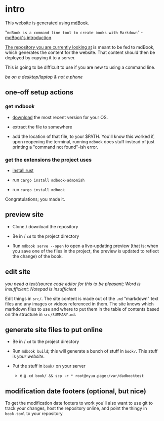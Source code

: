 # intro

This website is generated using [mdBook](https://github.com/rust-lang/mdBook).

"```mdBook is a command line tool to create books with Markdown```" - [mdBook's introduction](https://rust-lang.github.io/mdBook/index.html)

[The repository you are currently looking at](https://github.com/nyuutsu/dad-guide) is meant to be fed to mdBook, which generates the content for the website. That content should then be deployed by copying it to a server.

This is going to be difficult to use if you are new to using a command line.

*be on a desktop/laptop & not a phone*

## one-off setup actions

### get mdbook

* [download](https://github.com/rust-lang/mdBook/releases) the most recent version for your OS.

* extract the file to somewhere

* add the location of that file, to your $PATH. You'll know this worked if, upon reopening the terminal, running `mdbook` does stuff instead of just printing a "command not found"-ish error.

### get the extensions the project uses

* [install rust](https://www.rust-lang.org/tools/install)

* run `cargo install mdbook-admonish`

* run `cargo install mdbook`

Congratulations; you made it.

## preview site

* Clone / download the repository

* Be in / `cd` to the project directory

* Run `mdbook serve --open` to open a live-updating preview (that is: when you save one of the files in the project, the preview is updated to reflect the change) of the book.

## edit site

*you need a text/source code editor for this to be pleasant; Word is insufficient; Notepad is insufficient*

Edit things in `src/`. The site content is made out of the `.md` "markdown" text files and any images or videos referenced in them. The site knows which markdown files to use and where to put them in the table of contents based on the structure in `src/SUMMARY.md`.

## generate site files to put online

* Be in / `cd` to the project directory

* Run `mdbook build`; this will generate a bunch of stuff in `book/`. This stuff is *your website*.

* Put the stuff in `book/` on your server

    * e.g. `cd book/ && scp -r * root@nyuu.page:/var/dadbooktest`


## modification date footers (optional, but nice)

To get the modification date footers to work you'll also want to use git to track your changes, host the repository online, and point the thingy in `book.toml` to your repository